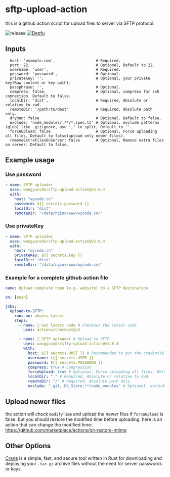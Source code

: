 # sftp-upload-action

this is a github action script for upload files to server via SFTP protocol.

![release](https://flat.badgen.net/github/release/wangyucode/sftp-upload-action)
[![Depfu](https://badges.depfu.com/badges/4b5cc2f5563a240e7b6c6106ded3e4c0/overview.svg)](https://depfu.com/github/wangyucode/sftp-upload-action?project_id=37917)

## Inputs

```
  host: 'example.com',                  # Required.
  port: 22,                             # Optional, Default to 22.
  username: 'user',                     # Required.
  password: 'password',                 # Optional.
  privateKey: '',                       # Optional, your private key(Raw content or key path).
  passphrase: '',                       # Optional.
  compress: false,                      # Optional, compress for ssh connection. Default to false.
  localDir: 'dist',                     # Required, Absolute or relative to cwd.
  remoteDir: '/path/to/dest'            # Required, Absolute path only.
  dryRun: false                         # Optional. Default to false.
  exclude: 'node_modules/,**/*.spec.ts' # Optional. exclude patterns (glob) like .gitignore, use ',' to split, Default to ''.
  forceUpload: false                    # Optional, Force uploading all files, Default to false(upload only newer files).
  removeExtraFilesOnServer: false       # Optional, Remove extra files on server. Default to false.
```

## Example usage

### Use password

```yml
- name: SFTP uploader
  uses: wangyucode/sftp-upload-action@v2.0.4
  with:
    host: "wycode.cn"
    password: ${{ secrets.password }}
    localDir: "dist"
    remoteDir: "/data/nginx/www/wycode.cn/"
```

### Use privateKey

```yml
- name: SFTP uploader
  uses: wangyucode/sftp-upload-action@v2.0.4
  with:
    host: "wycode.cn"
    privateKey: ${{ secrets.key }}
    localDir: "dist"
    remoteDir: "/data/nginx/www/wycode.cn/"
```

### Example for a complete github action file

```yml
name: Upload complete repo (e.g. website) to a SFTP destination

on: [push]

jobs:
  Upload-to-SFTP:
    runs-on: ubuntu-latest
    steps:
      - name: 🚚 Get latest code # Checkout the latest code
        uses: actions/checkout@v3

      - name: 📂 SFTP uploader # Upload to SFTP
        uses: wangyucode/sftp-upload-action@v2.0.4
        with:
          host: ${{ secrets.HOST }} # Recommended to put the credentials in github secrets.
          username: ${{ secrets.USER }}
          password: ${{ secrets.PASSWORD }}
          compress: true # Compression
          forceUpload: true # Optional, Force uploading all files, Default to false(upload only newer files).
          localDir: "." # Required, Absolute or relative to cwd.
          remoteDir: "/" # Required, Absolute path only.
          exclude: ".git,.DS_Store,**/node_modules" # Optional. exclude patterns (glob) like .gitignore, use ',' to split, Default to ''.
```

## Upload newer files

the action will check `modifyTime` and upload the newer files if `forceUpload` is false.
but you should restore the modified time before uploading.
here is an action that can change the modified time: https://github.com/marketplace/actions/git-restore-mtime

## Other Options

[Crane](https://github.com/wangyucode/crane) is a simple, fast, and secure tool written in Rust for downloading and deploying your `.tar.gz` archive files without the need for server passwords or keys.
